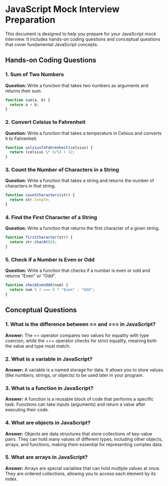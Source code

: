 # JavaScript Mock Interview Preparation

This document is designed to help you prepare for your JavaScript mock interview. It includes hands-on coding questions and conceptual questions that cover fundamental JavaScript concepts.

## Hands-on Coding Questions

### 1. Sum of Two Numbers

**Question:** Write a function that takes two numbers as arguments and returns their sum.

```javascript
function sum(a, b) {
  return a + b;
}
```

### 2. Convert Celsius to Fahrenheit

**Question:** Write a function that takes a temperature in Celsius and converts it to Fahrenheit.

```javascript
function celsiusToFahrenheit(celsius) {
  return (celsius \* 9/5) + 32;
}
```

### 3. Count the Number of Characters in a String

**Question:** Write a function that takes a string and returns the number of characters in that string.

```javascript
function countCharacters(str) {
  return str.length;
}
```

### 4. Find the First Character of a String

**Question:** Write a function that returns the first character of a given string.

```javascript
function firstCharacter(str) {
  return str.charAt(0);
}
```

### 5. Check if a Number is Even or Odd

**Question:** Write a function that checks if a number is even or odd and returns "Even" or "Odd".

```javascript
function checkEvenOdd(num) {
  return num % 2 === 0 ? "Even" : "Odd";
}
```

## Conceptual Questions

### 1. What is the difference between == and === in JavaScript?

**Answer:** The == operator compares two values for equality with type coercion, while the === operator checks for strict equality, meaning both the value and type must match.

### 2. What is a variable in JavaScript?

**Answer:** A variable is a named storage for data. It allows you to store values (like numbers, strings, or objects) to be used later in your program.

### 3. What is a function in JavaScript?

**Answer:** A function is a reusable block of code that performs a specific task. Functions can take inputs (arguments) and return a value after executing their code.

### 4. What are objects in JavaScript?

**Answer:** Objects are data structures that store collections of key-value pairs. They can hold many values of different types, including other objects, arrays, and functions, making them essential for representing complex data.

### 5. What are arrays in JavaScript?

**Answer:** Arrays are special variables that can hold multiple values at once. They are ordered collections, allowing you to access each element by its index.
